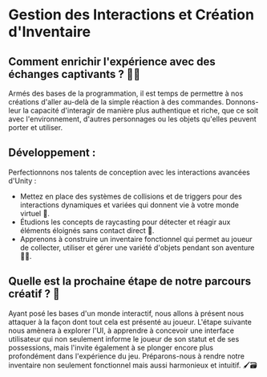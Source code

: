 # Gestion des Interactions et Création d'Inventaire
## Comment enrichir l'expérience avec des échanges captivants ? 🤖🔄
Armés des bases de la programmation, il est temps de permettre à nos créations d'aller au-delà de la simple réaction à des commandes. Donnons-leur la capacité d'interagir de manière plus authentique et riche, que ce soit avec l'environnement, d'autres personnages ou les objets qu'elles peuvent porter et utiliser.

## Développement :
Perfectionnons nos talents de conception avec les interactions avancées d'Unity :
- Mettez en place des systèmes de collisions et de triggers pour des interactions dynamiques et variées qui donnent vie à votre monde virtuel 🌌.
- Étudions les concepts de raycasting pour détecter et réagir aux éléments éloignés sans contact direct 📡.
- Apprenons à construire un inventaire fonctionnel qui permet au joueur de collecter, utiliser et gérer une variété d'objets pendant son aventure 🎒🔑.

## Quelle est la prochaine étape de notre parcours créatif ? 🚀
Ayant posé les bases d'un monde interactif, nous allons à présent nous attaquer à la façon dont tout cela est présenté au joueur. L'étape suivante nous amènera à explorer l'UI, à apprendre à concevoir une interface utilisateur qui non seulement informe le joueur de son statut et de ses possessions, mais l'invite également à se plonger encore plus profondément dans l'expérience du jeu. Préparons-nous à rendre notre inventaire non seulement fonctionnel mais aussi harmonieux et intuitif. 🖌️🗃️
